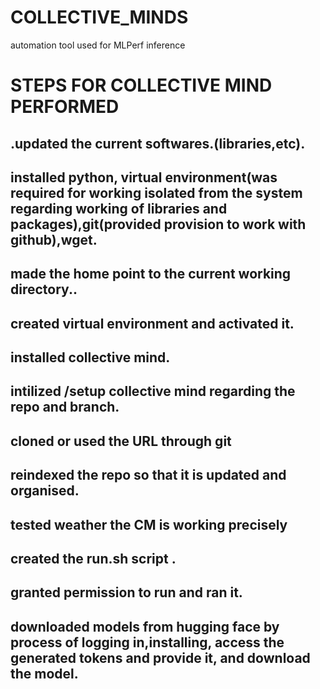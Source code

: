 # COLLECTIVE_MINDS
automation tool used for MLPerf inference
# STEPS  FOR  COLLECTIVE MIND PERFORMED
## .updated the current softwares.(libraries,etc).
## installed python, virtual environment(was required for working isolated from the system regarding working of libraries and packages),git(provided provision to work with github),wget.
## made the home point to the current working directory..
## created virtual environment and activated it.
## installed collective mind.
## intilized /setup collective mind regarding the repo and branch.
## cloned or used the URL through git
## reindexed the repo so that it is updated and organised.
## tested weather the CM is working precisely
## created the run.sh script .
## granted permission to run and ran it.
## downloaded models from hugging face by process of logging in,installing, access the generated tokens and provide it, and download the model.
